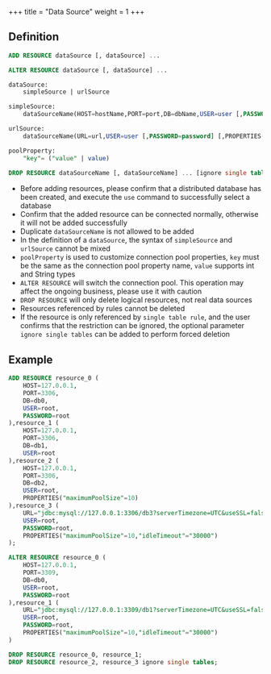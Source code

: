 +++
title = "Data Source"
weight = 1
+++

## Definition

```sql
ADD RESOURCE dataSource [, dataSource] ...

ALTER RESOURCE dataSource [, dataSource] ...

dataSource:
    simpleSource | urlSource

simpleSource:
    dataSourceName(HOST=hostName,PORT=port,DB=dbName,USER=user [,PASSWORD=password] [,PROPERTIES(poolProperty [,poolProperty] ...)])

urlSource:
    dataSourceName(URL=url,USER=user [,PASSWORD=password] [,PROPERTIES(poolProperty [,poolProperty]) ...])

poolProperty:
    "key"= ("value" | value)
    
DROP RESOURCE dataSourceName [, dataSourceName] ... [ignore single tables]
```

- Before adding resources, please confirm that a distributed database has been created, and execute the `use` command to successfully select a database
- Confirm that the added resource can be connected normally, otherwise it will not be added successfully
- Duplicate `dataSourceName` is not allowed to be added
- In the definition of a `dataSource`, the syntax of `simpleSource` and `urlSource` cannot be mixed
- `poolProperty` is used to customize connection pool properties, `key` must be the same as the connection pool property name, `value` supports int and String types
- `ALTER RESOURCE` will switch the connection pool. This operation may affect the ongoing business, please use it with caution
- `DROP RESOURCE` will only delete logical resources, not real data sources
- Resources referenced by rules cannot be deleted
- If the resource is only referenced by `single table rule`, and the user confirms that the restriction can be ignored, the optional parameter `ignore single tables` can be added to perform forced deletion

## Example

```sql
ADD RESOURCE resource_0 (
    HOST=127.0.0.1,
    PORT=3306,
    DB=db0,
    USER=root,
    PASSWORD=root
),resource_1 (
    HOST=127.0.0.1,
    PORT=3306,
    DB=db1,
    USER=root
),resource_2 (
    HOST=127.0.0.1,
    PORT=3306,
    DB=db2,
    USER=root,
    PROPERTIES("maximumPoolSize"=10)
),resource_3 (
    URL="jdbc:mysql://127.0.0.1:3306/db3?serverTimezone=UTC&useSSL=false",
    USER=root,
    PASSWORD=root,
    PROPERTIES("maximumPoolSize"=10,"idleTimeout"="30000")
);

ALTER RESOURCE resource_0 (
    HOST=127.0.0.1,
    PORT=3309,
    DB=db0,
    USER=root,
    PASSWORD=root
),resource_1 (
    URL="jdbc:mysql://127.0.0.1:3309/db1?serverTimezone=UTC&useSSL=false",
    USER=root,
    PASSWORD=root,
    PROPERTIES("maximumPoolSize"=10,"idleTimeout"="30000")
)

DROP RESOURCE resource_0, resource_1;
DROP RESOURCE resource_2, resource_3 ignore single tables;
```
